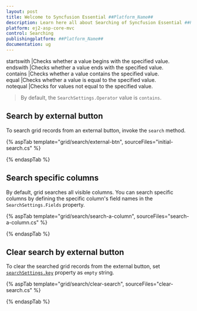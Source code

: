```yaml
---
layout: post
title: Welcome to Syncfusion Essential ##Platform_Name##
description: Learn here all about Searching of Syncfusion Essential ##Platform_Name## widgets based on HTML5 and jQuery.
platform: ej2-asp-core-mvc
control: Searching
publishingplatform: ##Platform_Name##
documentation: ug
---
```


startswith |Checks whether a value begins with the specified value.
endswith |Checks whether a value ends with the specified value.
contains |Checks whether a value contains the specified value.
equal |Checks whether a value is equal to the specified value.
notequal |Checks for values not equal to the specified value.

> By default, the `SearchSettings.Operator` value is `contains`.

## Search by external button

To search grid records from an external button, invoke the `search` method.

{% aspTab template="grid/search/external-btn", sourceFiles="initial-search.cs" %}

{% endaspTab %}

## Search specific columns

By default, grid searches all visible columns. You can search specific columns by defining the specific column's field names in the `SearchSettings.Fields` property.

{% aspTab template="grid/search/search-a-column", sourceFiles="search-a-column.cs" %}

{% endaspTab %}

## Clear search by external button

To clear the searched grid records from the external button, set [`searchSettings.key`](./api-searchSettings.html#key-string) property as `empty` string.

{% aspTab template="grid/search/clear-search", sourceFiles="clear-search.cs" %}

{% endaspTab %}
